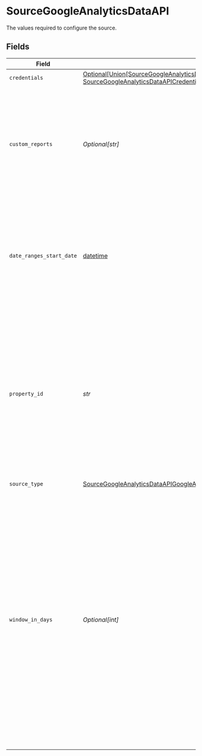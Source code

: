 # SourceGoogleAnalyticsDataAPI

The values required to configure the source.


## Fields

| Field                                                                                                                                                                                                                                                                                                                                                                                                                                                                                                                       | Type                                                                                                                                                                                                                                                                                                                                                                                                                                                                                                                        | Required                                                                                                                                                                                                                                                                                                                                                                                                                                                                                                                    | Description                                                                                                                                                                                                                                                                                                                                                                                                                                                                                                                 | Example                                                                                                                                                                                                                                                                                                                                                                                                                                                                                                                     |
| --------------------------------------------------------------------------------------------------------------------------------------------------------------------------------------------------------------------------------------------------------------------------------------------------------------------------------------------------------------------------------------------------------------------------------------------------------------------------------------------------------------------------- | --------------------------------------------------------------------------------------------------------------------------------------------------------------------------------------------------------------------------------------------------------------------------------------------------------------------------------------------------------------------------------------------------------------------------------------------------------------------------------------------------------------------------- | --------------------------------------------------------------------------------------------------------------------------------------------------------------------------------------------------------------------------------------------------------------------------------------------------------------------------------------------------------------------------------------------------------------------------------------------------------------------------------------------------------------------------- | --------------------------------------------------------------------------------------------------------------------------------------------------------------------------------------------------------------------------------------------------------------------------------------------------------------------------------------------------------------------------------------------------------------------------------------------------------------------------------------------------------------------------- | --------------------------------------------------------------------------------------------------------------------------------------------------------------------------------------------------------------------------------------------------------------------------------------------------------------------------------------------------------------------------------------------------------------------------------------------------------------------------------------------------------------------------- |
| `credentials`                                                                                                                                                                                                                                                                                                                                                                                                                                                                                                               | [Optional[Union[SourceGoogleAnalyticsDataAPICredentialsAuthenticateViaGoogleOauth, SourceGoogleAnalyticsDataAPICredentialsServiceAccountKeyAuthentication]]](../../models/shared/sourcegoogleanalyticsdataapicredentials.md)                                                                                                                                                                                                                                                                                                | :heavy_minus_sign:                                                                                                                                                                                                                                                                                                                                                                                                                                                                                                          | Credentials for the service                                                                                                                                                                                                                                                                                                                                                                                                                                                                                                 |                                                                                                                                                                                                                                                                                                                                                                                                                                                                                                                             |
| `custom_reports`                                                                                                                                                                                                                                                                                                                                                                                                                                                                                                            | *Optional[str]*                                                                                                                                                                                                                                                                                                                                                                                                                                                                                                             | :heavy_minus_sign:                                                                                                                                                                                                                                                                                                                                                                                                                                                                                                          | A JSON array describing the custom reports you want to sync from Google Analytics. See <a href="https://docs.airbyte.com/integrations/sources/google-analytics-data-api/#custom-reports">the documentation</a> for more information about the exact format you can use to fill out this field.                                                                                                                                                                                                                              |                                                                                                                                                                                                                                                                                                                                                                                                                                                                                                                             |
| `date_ranges_start_date`                                                                                                                                                                                                                                                                                                                                                                                                                                                                                                    | [datetime](https://docs.python.org/3/library/datetime.html#datetime-objects)                                                                                                                                                                                                                                                                                                                                                                                                                                                | :heavy_check_mark:                                                                                                                                                                                                                                                                                                                                                                                                                                                                                                          | The start date from which to replicate report data in the format YYYY-MM-DD. Data generated before this date will not be included in the report. Not applied to custom Cohort reports.                                                                                                                                                                                                                                                                                                                                      | 2021-01-01                                                                                                                                                                                                                                                                                                                                                                                                                                                                                                                  |
| `property_id`                                                                                                                                                                                                                                                                                                                                                                                                                                                                                                               | *str*                                                                                                                                                                                                                                                                                                                                                                                                                                                                                                                       | :heavy_check_mark:                                                                                                                                                                                                                                                                                                                                                                                                                                                                                                          | The Property ID is a unique number assigned to each property in Google Analytics, found in your GA4 property URL. This ID allows the connector to track the specific events associated with your property. Refer to the <a href='https://developers.google.com/analytics/devguides/reporting/data/v1/property-id#what_is_my_property_id'>Google Analytics documentation</a> to locate your property ID.                                                                                                                     | 1738294                                                                                                                                                                                                                                                                                                                                                                                                                                                                                                                     |
| `source_type`                                                                                                                                                                                                                                                                                                                                                                                                                                                                                                               | [SourceGoogleAnalyticsDataAPIGoogleAnalyticsDataAPI](../../models/shared/sourcegoogleanalyticsdataapigoogleanalyticsdataapi.md)                                                                                                                                                                                                                                                                                                                                                                                             | :heavy_check_mark:                                                                                                                                                                                                                                                                                                                                                                                                                                                                                                          | N/A                                                                                                                                                                                                                                                                                                                                                                                                                                                                                                                         |                                                                                                                                                                                                                                                                                                                                                                                                                                                                                                                             |
| `window_in_days`                                                                                                                                                                                                                                                                                                                                                                                                                                                                                                            | *Optional[int]*                                                                                                                                                                                                                                                                                                                                                                                                                                                                                                             | :heavy_minus_sign:                                                                                                                                                                                                                                                                                                                                                                                                                                                                                                          | The interval in days for each data request made to the Google Analytics API. A larger value speeds up data sync, but increases the chance of data sampling, which may result in inaccuracies. We recommend a value of 1 to minimize sampling, unless speed is an absolute priority over accuracy. Acceptable values range from 1 to 364. Does not apply to custom Cohort reports. More information is available in <a href="https://docs.airbyte.com/integrations/sources/google-analytics-data-api">the documentation</a>. | 30                                                                                                                                                                                                                                                                                                                                                                                                                                                                                                                          |